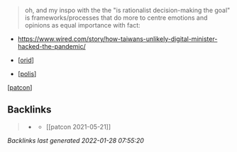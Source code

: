 > oh, and my inspo with the the "is rationalist decision-making the goal" is frameworks/processes that do more to centre emotions and opinions as equal importance with fact:

- https://www.wired.com/story/how-taiwans-unlikely-digital-minister-hacked-the-pandemic/
 
- [[orid]]
- [[polis]]

[[patcon]]

[//begin]: # "Autogenerated link references for markdown compatibility"
[orid]: orid.md "orid"
[polis]: polis.md "polis"
[patcon]: patcon.md "patcon"
[//end]: # "Autogenerated link references"

## Backlinks

> - [](2021-05-21.md)
>   - [[patcon 2021-05-21]]

_Backlinks last generated 2022-01-28 07:55:20_
